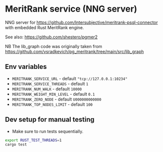 # MeritRank service (NNG server)
NNG server for https://github.com/Intersubjective/meritrank-psql-connector with embedded Rust MeritRank engine.

See also:
https://github.com/shestero/pgmer2

NB The lib_graph code was originally taken from
https://github.com/vsradkevich/pg_meritrank/tree/main/src/lib_graph

## Env variables
- `MERITRANK_SERVICE_URL` - default `"tcp://127.0.0.1:10234"`
- `MERITRANK_SERVICE_THREADS` - default `1`
- `MERITRANK_NUM_WALK` - default `10000`
- `MERITRANK_WEIGHT_MIN_LEVEL` - default `0.1`
- `MERITRANK_ZERO_NODE` - default `U000000000000`
- `MERITRANK_TOP_NODES_LIMIT` - default `100`

## Dev setup for manual testing
- Make sure to run tests sequentially.
```sh
export RUST_TEST_THREADS=1
cargo test
```
